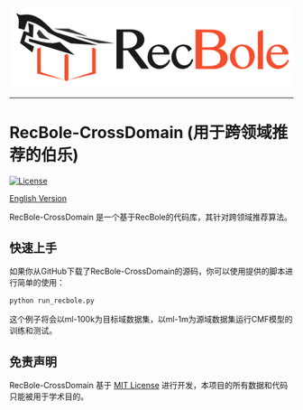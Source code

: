 ![RecBole Logo](asset/logo.png)

--------------------------------------------------------------------------------

# RecBole-CrossDomain (用于跨领域推荐的伯乐)



[![License](https://img.shields.io/badge/License-MIT-blue.svg)](./LICENSE)


[English Version]


[English Version]: README.md


RecBole-CrossDomain 是一个基于RecBole的代码库，其针对跨领域推荐算法。


## 快速上手
如果你从GitHub下载了RecBole-CrossDomain的源码，你可以使用提供的脚本进行简单的使用：

```bash
python run_recbole.py
```

这个例子将会以ml-100k为目标域数据集，以ml-1m为源域数据集运行CMF模型的训练和测试。


## 免责声明
RecBole-CrossDomain 基于 [MIT License](./LICENSE) 进行开发，本项目的所有数据和代码只能被用于学术目的。
